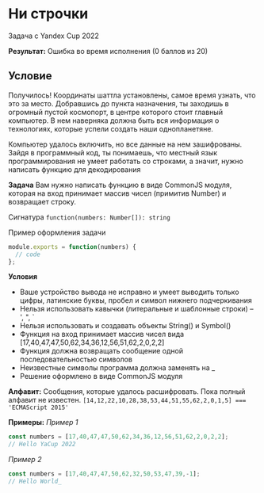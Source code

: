 # Ни строчки

Задача с Yandex Cup 2022

**Результат:** Ошибка во время исполнения (0 баллов из 20)

## Условие
Получилось! Координаты шаттла установлены, самое время узнать, что это за место. Добравшись до пункта назначения, ты заходишь в огромный пустой космопорт, в центре которого стоит главный компьютер. В нем наверняка должна быть вся информация о технологиях, которые успели создать наши однопланетяне.

Компьютер удалось включить, но все данные на нем зашифрованы. Зайдя в программный код, ты понимаешь, что местный язык программирования не умеет работать со строками, а значит, нужно написать функцию для декодирования

**Задача**
Вам нужно написать функцию в виде CommonJS модуля, которая на вход принимает массив чисел (примитив Number) и возвращает строку.

Сигнатура
`function(numbers: Number[]): string`

Пример оформления задачи
```javascript
module.exports = function(numbers) {
  // code
};
```

**Условия**
- Ваше устройство вывода не исправно и умеет выводить только цифры, латинские буквы, пробел и символ нижнего подчеркивания
- Нельзя использовать кавычки (литеральные и шаблонные строки) – ', ", `
- Нельзя использовать и создавать объекты String() и Symbol()
- Функция на вход принимает массив чисел вида [17,40,47,47,50,62,34,36,12,56,51,62,2,0,2,2]
- Функция должна возвращать сообщение одной последовательностью символов
- Неизвестные символы программа должна заменять на _
- Решение оформлено в виде CommonJS модуля

**Алфавит:**
Сообщения, которые удалось расшифровать. Пока полный алфавит не известен.
`[14,12,22,10,28,38,53,44,51,55,62,2,0,1,5] === 'ECMAScript 2015'`

**Примеры:**
*Пример 1*
```javascript
const numbers = [17,40,47,47,50,62,34,36,12,56,51,62,2,0,2,2];
// Hello YaCup 2022
```

*Пример 2*

```javascript
const numbers = [17,40,47,47,50,62,32,50,53,47,39,-1];
// Hello World_
```
